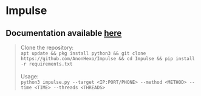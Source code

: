 # Impulse

## Documentation available [here](https://anonhexo.github.io/Impulse)

> Clone the repository: <br>
> `apt update && pkg install python3 && git clone https://github.com/AnonHexo/Impulse && cd Impulse && pip install -r requirements.txt` <br> <br>
> Usage: <br>
> `python3 impulse.py --target <IP:PORT/PHONE> --method <METHOD> --time <TIME> --threads <THREADS>`
